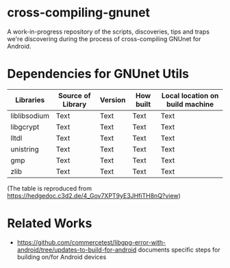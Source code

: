 # cross-compiling-gnunet
A work-in-progress repository of the scripts, discoveries, tips and traps we're discovering during the process of cross-compiling GNUnet for Android.

# Dependencies for GNUnet Utils
| Libraries | Source of Library | Version | How built | Local location on build machine |
| -------- | -------- | -------- |  -------- | -------- |
| liblibsodium| Text     | Text     | Text     | Text     |
| libgcrypt| Text     | Text     | Text     | Text     |
| lltdl| Text     | Text     | Text     | Text     |
| unistring| Text     | Text     | Text     | Text     |
| gmp| Text     | Text     | Text     | Text     |
| zlib| Text     | Text     | Text     | Text     |

(The table is reproduced from https://hedgedoc.c3d2.de/4_Gov7XPT9yE3JHfiTH8nQ?view)
# Related Works

- https://github.com/commercetest/libgpg-error-with-android/tree/updates-to-build-for-android documents specific steps for building on/for Android devices
